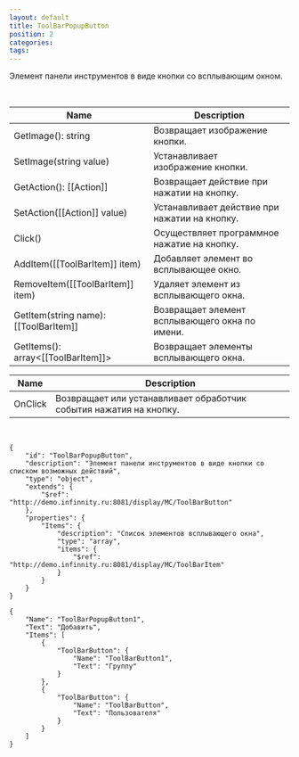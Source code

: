 ```yaml
---
layout: default
title: ToolBarPopupButton
position: 2
categories: 
tags: 
---
```


Элемент панели инструментов в виде кнопки со всплывающим окном.

 

|Name|Description|
|----|-----------|
|GetImage(): string|Возвращает изображение кнопки.|
|SetImage(string value)|Устанавливает изображение кнопки.|
|GetAction(): [[Action]]|Возвращает действие при нажатии на кнопку.|
|SetAction([[Action]] value)|Устанавливает действие при нажатии на кнопку.|
|Click()|Осуществляет программное нажатие на кнопку.|
|AddItem([[ToolBarItem]] item)|Добавляет элемент во всплывающее окно.|
|RemoveItem([[ToolBarItem]] item)|Удаляет элемент из всплывающего окна.|
|GetItem(string name): [[ToolBarItem]]|Возвращает элемент всплывающего окна по имени.|
|GetItems(): array<[[ToolBarItem]]>|Возвращает элементы всплывающего окна.|

|Name|Description|
|----|-----------|
|OnClick|Возвращает или устанавливает обработчик события нажатия на кнопку.|

  

```
{
	"id": "ToolBarPopupButton",
	"description": "Элемент панели инструментов в виде кнопки со списком возможных действий",
	"type": "object",
	"extends": {
		"$ref": "http://demo.infinnity.ru:8081/display/MC/ToolBarButton"
	},
	"properties": {
		"Items": {
			"description": "Список элементов всплывающего окна",
			"type": "array",
			"items": {
				"$ref": "http://demo.infinnity.ru:8081/display/MC/ToolBarItem"
			}
		}
	}
}
```

```
{
	"Name": "ToolBarPopupButton1",
	"Text": "Добавить",
	"Items": [
		{
			"ToolBarButton": {
				"Name": "ToolBarButton1",
				"Text": "Группу"
			}
		},
		{
			"ToolBarButton": {
				"Name": "ToolBarButton",
				"Text": "Пользователя"
			}
		}
	]
}
```

